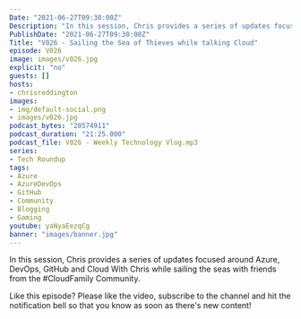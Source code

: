 ```yaml
---
Date: "2021-06-27T09:30:00Z"
Description: "In this session, Chris provides a series of updates focused around Azure, DevOps, GitHub and Cloud With Chris while sailing the seas with friends from the #CloudFamily Community. Like this episode? Please like the video, subscribe to the channel and hit the notification bell so that you know as soon as there's new content!"
PublishDate: "2021-06-27T09:30:00Z"
Title: "V026 - Sailing the Sea of Thieves while talking Cloud"
episode: V026
image: images/v026.jpg
explicit: "no"
guests: []
hosts:
- chrisreddington
images:
- img/default-social.png
- images/v026.jpg
podcast_bytes: "20574911"
podcast_duration: "21:25.000"
podcast_file: V026 - Weekly Technology Vlog.mp3
series:
- Tech Roundup
tags:
- Azure
- AzureDevOps
- GitHub
- Community
- Blogging
- Gaming
youtube: yaNyaEezqCg
banner: "images/banner.jpg"
---
```

In this session, Chris provides a series of updates focused around Azure, DevOps, GitHub and Cloud With Chris while sailing the seas with friends from the #CloudFamily Community.

Like this episode? Please like the video, subscribe to the channel and hit the notification bell so that you know as soon as there's new content!
